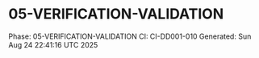 # 05-VERIFICATION-VALIDATION
Phase: 05-VERIFICATION-VALIDATION
CI: CI-DD001-010
Generated: Sun Aug 24 22:41:16 UTC 2025
